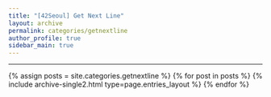 ```yaml
---
title: "[42Seoul] Get Next Line"
layout: archive
permalink: categories/getnextline
author_profile: true
sidebar_main: true
---
```


<!-- 공백이 포함되어 있는 카테고리 이름의 경우 site.categories['a b c'] 이런식으로! -->

---

{% assign posts = site.categories.getnextline %}
{% for post in posts %} {% include archive-single2.html type=page.entries_layout %} {% endfor %}
